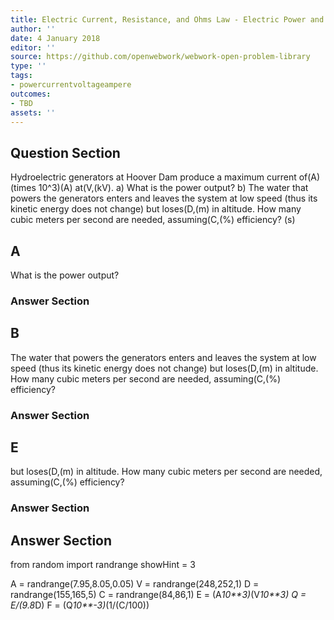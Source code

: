 ```yaml
---
title: Electric Current, Resistance, and Ohms Law - Electric Power and Energy
author: ''
date: 4 January 2018
editor: ''
source: https://github.com/openwebwork/webwork-open-problem-library
type: ''
tags:
- powercurrentvoltageampere
outcomes:
- TBD
assets: ''
---
```


## Question Section 

Hydroelectric generators at Hoover Dam produce a maximum current of(A)(times 10^3)(A) at(V,(kV).
a) What is the power output?
b) The water that powers the generators enters and leaves the system at low speed (thus its kinetic energy does not change) but loses(D,(m) in altitude. How many cubic meters per second are needed, assuming(C,(%) efficiency?
(s)

## A
What is the power output?
### Answer Section
## B
The water that powers the generators enters and leaves the system at low speed (thus its kinetic energy does not change) but loses(D,(m) in altitude. How many cubic meters per second are needed, assuming(C,(%) efficiency?
### Answer Section
## E
but loses(D,(m) in altitude. How many cubic meters per second are needed, assuming(C,(%) efficiency?
### Answer Section


## Answer Section

from random import randrange
showHint = 3


A = randrange(7.95,8.05,0.05)
V = randrange(248,252,1)
D = randrange(155,165,5)
C = randrange(84,86,1)
E = (A*10**3)*(V*10**3)
Q = E/(9.8*D)
F = (Q*10**-3)*(1/(C/100))